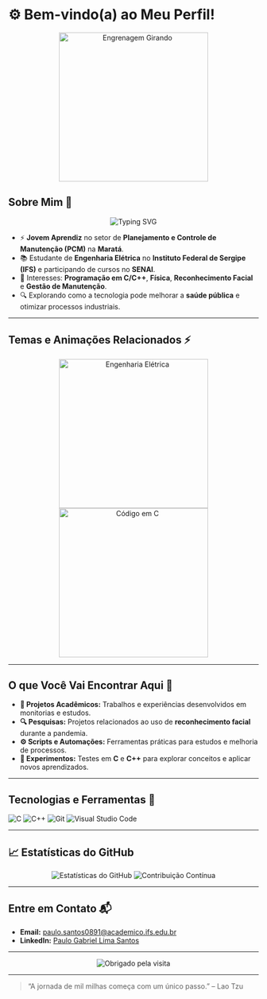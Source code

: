 # ⚙️ Bem-vindo(a) ao Meu Perfil!

<p align="center">
  <img src="https://media.giphy.com/media/Ll22OhMLAlVDb8UQWe/giphy.gif" width="300" alt="Engrenagem Girando">
</p>

## Sobre Mim 🚀  
<p align="center">
  <img src="https://readme-typing-svg.herokuapp.com?font=Fira+Code&size=22&duration=3000&color=22A6B3&center=true&vCenter=true&lines=Engenharia+Elétrica;Circuitos+Elétricos;Sistemas+de+Controle;Automação+Industrial;Programação+em+C/C++" alt="Typing SVG">
</p>

- ⚡ **Jovem Aprendiz** no setor de **Planejamento e Controle de Manutenção (PCM)** na **Maratá**.  
- 📚 Estudante de **Engenharia Elétrica** no **Instituto Federal de Sergipe (IFS)** e participando de cursos no **SENAI**.  
- 🧠 Interesses: **Programação em C/C++**, **Física**, **Reconhecimento Facial** e **Gestão de Manutenção**.  
- 🔍 Explorando como a tecnologia pode melhorar a **saúde pública** e otimizar processos industriais.

---

## Temas e Animações Relacionados ⚡  
<p align="center">
  <img src="https://media.giphy.com/media/3o7qE1YN7aBOFPRw8E/giphy.gif" width="300" alt="Engenharia Elétrica">
  <img src="https://media.giphy.com/media/USV0ym3bVWQJJmNu3N/giphy.gif" width="300" alt="Código em C">
</p>

---

## O que Você Vai Encontrar Aqui 📂  
- **📕 Projetos Acadêmicos:** Trabalhos e experiências desenvolvidos em monitorias e estudos.  
- **🔍 Pesquisas:** Projetos relacionados ao uso de **reconhecimento facial** durante a pandemia.  
- **⚙️ Scripts e Automações:** Ferramentas práticas para estudos e melhoria de processos.  
- **🔧 Experimentos:** Testes em **C** e **C++** para explorar conceitos e aplicar novos aprendizados.

---

## Tecnologias e Ferramentas 🔧  
![C](https://img.shields.io/badge/-C-A8B9CC?style=for-the-badge&logo=c&logoColor=black)
![C++](https://img.shields.io/badge/-C++-00599C?style=for-the-badge&logo=cplusplus&logoColor=white)
![Git](https://img.shields.io/badge/-Git-F05032?style=for-the-badge&logo=git&logoColor=white)
![Visual Studio Code](https://img.shields.io/badge/-VSCode-007ACC?style=for-the-badge&logo=visualstudiocode&logoColor=white)

---

## 📈 Estatísticas do GitHub  
<p align="center">
  <img src="https://github-readme-stats.vercel.app/api?username=SeuUsuario&show_icons=true&theme=dracula" alt="Estatísticas do GitHub">
  <img src="https://github-readme-streak-stats.herokuapp.com/?user=SeuUsuario&theme=dracula" alt="Contribuição Contínua">
</p>

---

## Entre em Contato 📬  
- **Email:** [paulo.santos0891@academico.ifs.edu.br](mailto:paulo.santos0891@academico.ifs.edu.br)  
- **LinkedIn:** [Paulo Gabriel Lima Santos](https://www.linkedin.com/in/paulo-gabriel-lima-santos-4590a8298)  

---

<p align="center">
  <img src="https://readme-typing-svg.herokuapp.com?font=Roboto&color=%2336BCF7&size=22&center=true&vCenter=true&lines=Obrigado+pela+visita!+😊" alt="Obrigado pela visita">
</p>

---

> “A jornada de mil milhas começa com um único passo.” – Lao Tzu  



<!---
Eng-Paulo-Gabriel/Eng-Paulo-Gabriel is a ✨ special ✨ repository because its `README.md` (this file) appears on your GitHub profile.
You can click the Preview link to take a look at your changes.
--->
